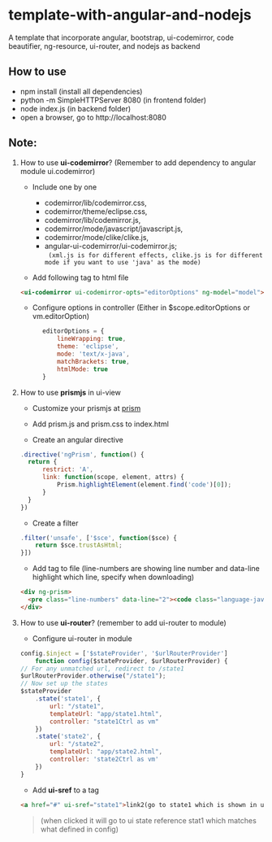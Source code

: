 # template-with-angular-and-nodejs
A template that incorporate angular, bootstrap, ui-codemirror, code beautifier, ng-resource, ui-router, and nodejs as backend

## How to use
* npm install (install all dependencies)
* python -m SimpleHTTPServer 8080 (in frontend folder)
* node index.js (in backend folder)
* open a browser, go to http://localhost:8080


## Note:
1. How to use **ui-codemirror**? (Remember to add dependency to angular module ui.codemirror)
	* Include one by one
		* codemirror/lib/codemirror.css,  
		* codemirror/theme/eclipse.css, 
		* codemirror/lib/codemirror.js,
		* codemirror/mode/javascript/javascript.js, 
		* codemirror/mode/clike/clike.js, 
		* angular-ui-codemirror/ui-codemirror.js;   
		` (xml.js is for different effects, clike.js is for different mode if you want to use 'java' as the mode)`
	    
	* Add following tag to html file
	```html
	<ui-codemirror ui-codemirror-opts="editorOptions" ng-model="model"></ui-codemirror>
	```
	  
	* Configure options in controller (Either in $scope.editorOptions or vm.editorOption)
	```javascript
	      editorOptions = {
	          lineWrapping: true,
	          theme: 'eclipse',
	          mode: 'text/x-java',
	          matchBrackets: true,
	          htmlMode: true
	      }
	```

2. How to use **prismjs** in ui-view
	* Customize your prismjs at [prism](http://prismjs.com/download.html)
	
	* Add prism.js and prism.css to index.html
	
	* Create an angular directive 
	```javascript
	.directive('ngPrism', function() {
	  return {
	      restrict: 'A',
	      link: function(scope, element, attrs) {
	          Prism.highlightElement(element.find('code')[0]);
	      }
	  }
	})
	```
	* Create a filter
	```javascript
	.filter('unsafe', ['$sce', function($sce) {
	    return $sce.trustAsHtml;
	}])
	```
	* Add tag to file (line-numbers are showing line number and data-line highlight which line, specify when downloading)
	```html
	<div ng-prism>
	  <pre class="line-numbers" data-line="2"><code class="language-java"><span ng-bind-html="kmp | unsafe"></span></code></pre>
	</div>
	```
      
3. How to use **ui-router**? (remember to add ui-router to module)
	* Configure ui-router in module
	```javascript
	config.$inject = ['$stateProvider', '$urlRouterProvider']
	    function config($stateProvider, $urlRouterProvider) {
	// For any unmatched url, redirect to /state1
	$urlRouterProvider.otherwise("/state1");
	// Now set up the states
	$stateProvider
	    .state('state1', {
	        url: "/state1",
	        templateUrl: "app/state1.html",
	        controller: "state1Ctrl as vm"
	    })
	    .state('state2', {
	        url: "/state2",
	        templateUrl: "app/state2.html",
	        controller: 'state2Ctrl as vm'
	    })
	}
	```
	* Add **ui-sref** to a tag
	```html
	<a href="#" ui-sref="state1">link2(go to state1 which is shown in url)</a>
	```
	> (when clicked it will go to ui state reference stat1 which matches what defined in config)


   
    
